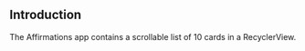 
Introduction
------------
The Affirmations app contains a scrollable list of 10 cards in a RecyclerView.


